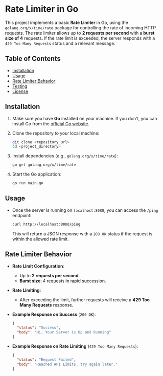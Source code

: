 # Rate Limiter in Go

This project implements a basic **Rate Limiter** in Go, using the `golang.org/x/time/rate` package for controlling the rate of incoming HTTP requests. The rate limiter allows up to **2 requests per second** with a **burst size of 4** requests. If the rate limit is exceeded, the server responds with a `429 Too Many Requests` status and a relevant message.

## Table of Contents

- [Installation](#installation)
- [Usage](#usage)
- [Rate Limiter Behavior](#rate-limiter-behavior)
- [Testing](#testing)
- [License](#license)

## Installation

1. Make sure you have **Go** installed on your machine. If you don't, you can install Go from the [official Go website](https://golang.org/dl/).
   
2. Clone the repository to your local machine:

    ```bash
    git clone <repository_url>
    cd <project_directory>
    ```

3. Install dependencies (e.g., `golang.org/x/time/rate`):

    ```bash
    go get golang.org/x/time/rate
    ```

4. Start the Go application:

    ```bash
    go run main.go
    ```

## Usage

- Once the server is running on `localhost:8080`, you can access the `/ping` endpoint:

    ```bash
    curl http://localhost:8080/ping
    ```

    This will return a JSON response with a `200 OK` status if the request is within the allowed rate limit.

## Rate Limiter Behavior

- **Rate Limit Configuration**:
  - Up to **2 requests per second**.
  - **Burst size**: 4 requests in rapid succession.
  
- **Rate Limiting**:
  - After exceeding the limit, further requests will receive a **429 Too Many Requests** response.
  
- **Example Response on Success** (`200 OK`):
  
    ```json
    {
      "status": "Success",
      "body": "Hi, Your Server is Up and Running"
    }
    ```

- **Example Response on Rate Limiting** (`429 Too Many Requests`):

    ```json
    {
      "status": "Request Failed",
      "body": "Reached API Limits, try again later."
    }
    ```
